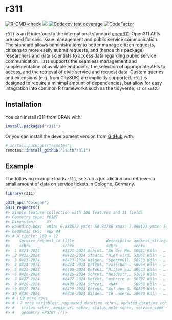 
<!-- README.md is generated from README.Rmd. Please edit that file -->

# r311

<!-- badges: start -->

[![R-CMD-check](https://github.com/JsLth/r311/actions/workflows/R-CMD-check.yaml/badge.svg)](https://github.com/JsLth/r311/actions/workflows/R-CMD-check.yaml)
[![](https://www.r-pkg.org/badges/version/r311)](https://cran.r-project.org/package=r311)
[![Codecov test
coverage](https://codecov.io/gh/JsLth/r311/branch/main/graph/badge.svg)](https://app.codecov.io/gh/JsLth/r311?branch=main)
[![CodeFactor](https://www.codefactor.io/repository/github/jslth/r311/badge)](https://www.codefactor.io/repository/github/jslth/r311)
<!-- badges: end -->

`r311` is an R interface to the international standard
[open311](https://www.open311.org/). Open311 APIs are used for civic
issue management and public service communication. The standard allows
administrations to better manage citizen requests, citizens to more
easily submit requests, and (hence this package) researchers and data
scientists to access data regarding public service communication. `r311`
supports the seamless management and supplementation of available
endpoints, the selection of appropriate APIs to access, and the
retrieval of civic service and request data. Custom queries and
extensions (e.g. from CitySDK) are implicitly supported. `r311` is
designed to require a minimal amount of dependencies, but allow for easy
integration into common R frameworks such as the tidyverse, `sf` or
`xml2`.

## Installation

You can install r311 from CRAN with:

``` r
install.packages("r311")
```

Or you can install the development version from
[GitHub](https://github.com/) with:

``` r
# install.packages("remotes")
remotes::install_github("JsLth/r311")
```

## Example

The following example loads `r311`, sets up a jurisdiction and retrieves
a small amount of data on service tickets in Cologne, Germany.

``` r
library(r311)

o311_api("Cologne")
o311_requests()
#> Simple feature collection with 100 features and 11 fields
#> Geometry type: POINT
#> Dimension:     XY
#> Bounding box:  xmin: 6.833572 ymin: 50.84786 xmax: 7.098123 ymax: 51.05979
#> Geodetic CRS:  WGS 84
#> # A tibble: 100 × 12
#>    service_request_id title              description address_string service_name
#>    <chr>              <chr>              <chr>       <chr>          <chr>       
#>  1 8421-2024          #8421-2024 Schrot… "An der Me… 50931 Köln - … Schrottfahr…
#>  2 8422-2024          #8422-2024 Stadts… "Hier wird… 51061 Köln - … Stadtsauber…
#>  3 8423-2024          #8423-2024 Wilder… "Sperrmüll… 50933 Köln - … Wilder Müll 
#>  4 8424-2024          #8424-2024 Defekt… "Zwischen … 50933 Köln - … Defekte Obe…
#>  5 8425-2024          #8425-2024 Defekt… "Mitten au… 50933 Köln - … Defekte Obe…
#>  6 8426-2024          #8426-2024 Schrot… "Heidestr.… 51069 Köln - … Schrott-Kfz 
#>  7 8427-2024          #8427-2024 Defekt… "mehrere g… 50737 Köln - … Defekte Obe…
#>  8 8428-2024          #8428-2024 Schrot…  <NA>       50968 Köln - … Schrott-Kfz 
#>  9 8429-2024          #8429-2024 Defekt… "Auf dem G… 50825 Köln - … Defekte Obe…
#> 10 8430-2024          #8430-2024 Wilder… "In unsere… 50670 Köln - … Wilder Müll 
#> # ℹ 90 more rows
#> # ℹ 7 more variables: requested_datetime <chr>, updated_datetime <chr>,
#> #   status <chr>, media_url <chr>, status_note <chr>, service_code <chr>,
#> #   geometry <POINT [°]>
```
